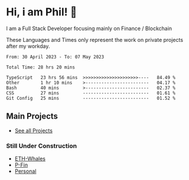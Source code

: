 # Hi, i am Phil! 👋
I am a Full Stack Developer focusing mainly on Finance / Blockchain

These Languages and Times only represent the work on private projects after my workday.
<!--START_SECTION:waka-->

```text
From: 30 April 2023 - To: 07 May 2023

Total Time: 28 hrs 20 mins

TypeScript   23 hrs 56 mins  >>>>>>>>>>>>>>>>>>>>>----   84.49 %
Other        1 hr 10 mins    >------------------------   04.17 %
Bash         40 mins         >------------------------   02.37 %
CSS          27 mins         -------------------------   01.61 %
Git Config   25 mins         -------------------------   01.52 %
```

<!--END_SECTION:waka-->

## Main Projects
- [See all Projects](https://www.github.com/phil-schmidtke/projects)
### Still Under Construction
- [ETH-Whales](https://www.eth-whales.com)
- [P-Fin](https://www.p-fin.de)
- [Personal](https://www.phil-schmidtke.de)
